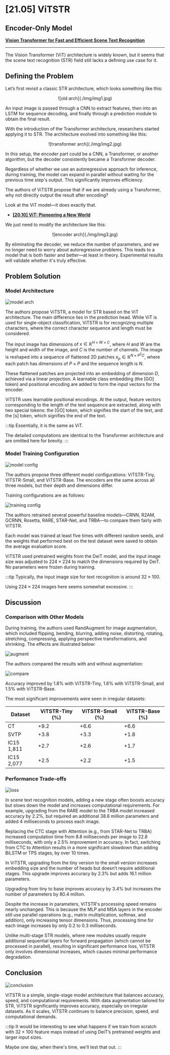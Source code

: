 # [21.05] ViTSTR

## Encoder-Only Model

[**Vision Transformer for Fast and Efficient Scene Text Recognition**](https://arxiv.org/abs/2105.08582)

---

The Vision Transformer (ViT) architecture is widely known, but it seems that the scene text recognition (STR) field still lacks a defining use case for it.

## Defining the Problem

Let’s first revisit a classic STR architecture, which looks something like this:

<div align="center">
<figure style={{"width": "60%"}}>
![old arch](./img/img1.jpg)
</figure>
</div>

An input image is passed through a CNN to extract features, then into an LSTM for sequence decoding, and finally through a prediction module to obtain the final result.

With the introduction of the Transformer architecture, researchers started applying it to STR. The architecture evolved into something like this:

<div align="center">
<figure style={{"width": "60%"}}>
![transformer arch](./img/img2.jpg)
</figure>
</div>

In this setup, the encoder part could be a CNN, a Transformer, or another algorithm, but the decoder consistently became a Transformer decoder.

Regardless of whether we use an autoregressive approach for inference, during training, the model can expand in parallel without waiting for the previous time step's output. This significantly improves efficiency.

The authors of ViTSTR propose that if we are already using a Transformer, why not directly output the result after encoding?

Look at the ViT model—it does exactly that.

- [**[20.10] ViT: Pioneering a New World**](../../vision-transformers/2010-vit/index.md)

We just need to modify the architecture like this:

<div align="center">
<figure style={{"width": "60%"}}>
![encoder arch](./img/img3.jpg)
</figure>
</div>

By eliminating the decoder, we reduce the number of parameters, and we no longer need to worry about autoregressive problems. This leads to a model that is both faster and better—at least in theory. Experimental results will validate whether it's truly effective.

## Problem Solution

### Model Architecture

![model arch](./img/img4.jpg)

The authors propose ViTSTR, a model for STR based on the ViT architecture. The main difference lies in the prediction head. While ViT is used for single-object classification, ViTSTR is for recognizing multiple characters, where the correct character sequence and length must be considered.

The input image has dimensions of $x \in \mathbb{R}^{H \times W \times C}$, where $H$ and $W$ are the height and width of the image, and $C$ is the number of channels. The image is reshaped into a sequence of flattened 2D patches $x_p \in \mathbb{R}^{N \times P^2C}$, where each patch has dimensions of $P \times P$ and the sequence length is $N$.

These flattened patches are projected into an embedding of dimension $D$, achieved via a linear projection. A learnable class embedding (the $\text{[GO]}$ token) and positional encoding are added to form the input vectors for the encoder.

ViTSTR uses learnable positional encodings. At the output, feature vectors corresponding to the length of the text sequence are extracted, along with two special tokens: the $\text{[GO]}$ token, which signifies the start of the text, and the $\text{[s]}$ token, which signifies the end of the text.

:::tip
Essentially, it is the same as ViT.

The detailed computations are identical to the Transformer architecture and are omitted here for brevity.
:::

### Model Training Configuration

![model config](./img/img6.jpg)

The authors propose three different model configurations: ViTSTR-Tiny, ViTSTR-Small, and ViTSTR-Base. The encoders are the same across all three models, but their depth and dimensions differ.

Training configurations are as follows:

![training config](./img/img7.jpg)

The authors retrained several powerful baseline models—CRNN, R2AM, GCRNN, Rosetta, RARE, STAR-Net, and TRBA—to compare them fairly with ViTSTR.

Each model was trained at least five times with different random seeds, and the weights that performed best on the test dataset were saved to obtain the average evaluation score.

ViTSTR used pretrained weights from the DeiT model, and the input image size was adjusted to $224 \times 224$ to match the dimensions required by DeiT. No parameters were frozen during training.

:::tip
Typically, the input image size for text recognition is around $32 \times 100$.

Using $224 \times 224$ images here seems somewhat excessive.
:::

## Discussion

### Comparison with Other Models

During training, the authors used RandAugment for image augmentation, which included flipping, bending, blurring, adding noise, distorting, rotating, stretching, compressing, applying perspective transformations, and shrinking. The effects are illustrated below:

![augment](./img/img10.jpg)

The authors compared the results with and without augmentation:

![compare](./img/img8.jpg)

Accuracy improved by 1.8% with ViTSTR-Tiny, 1.6% with ViTSTR-Small, and 1.5% with ViTSTR-Base.

The most significant improvements were seen in irregular datasets:

| Dataset    | ViTSTR-Tiny (%) | ViTSTR-Small (%) | ViTSTR-Base (%) |
| ---------- | --------------- | ---------------- | --------------- |
| CT         | +9.2            | +6.6             | +6.6            |
| SVTP       | +3.8            | +3.3             | +1.8            |
| IC15 1,811 | +2.7            | +2.6             | +1.7            |
| IC15 2,077 | +2.5            | +2.2             | +1.5            |

### Performance Trade-offs

![loss](./img/img9.jpg)

In scene text recognition models, adding a new stage often boosts accuracy but slows down the model and increases computational requirements. For example, upgrading from the RARE model to the TRBA model increased accuracy by 2.2%, but required an additional 38.8 million parameters and added 4 milliseconds to process each image.

Replacing the CTC stage with Attention (e.g., from STAR-Net to TRBA) increased computation time from 8.8 milliseconds per image to 22.8 milliseconds, with only a 2.5% improvement in accuracy. In fact, switching from CTC to Attention results in a more significant slowdown than adding BiLSTM or TPS stages, by over 10 times.

In ViTSTR, upgrading from the tiny version to the small version increases embedding size and the number of heads but doesn’t require additional stages. This upgrade improves accuracy by 2.3% but adds 16.1 million parameters.

Upgrading from tiny to base improves accuracy by 3.4% but increases the number of parameters by 80.4 million.

Despite the increase in parameters, ViTSTR's processing speed remains nearly unchanged. This is because the MLP and MSA layers in the encoder still use parallel operations (e.g., matrix multiplication, softmax, and addition), only increasing tensor dimensions. Thus, processing time for each image increases by only 0.2 to 0.3 milliseconds.

Unlike multi-stage STR models, where new modules usually require additional sequential layers for forward propagation (which cannot be processed in parallel), resulting in significant performance loss, ViTSTR only involves dimensional increases, which causes minimal performance degradation.

## Conclusion

![conclusion](./img/img11.jpg)

ViTSTR is a simple, single-stage model architecture that balances accuracy, speed, and computational requirements. With data augmentation tailored for STR, ViTSTR significantly improves accuracy, especially on irregular datasets. As it scales, ViTSTR continues to balance precision, speed, and computational demands.

:::tip
It would be interesting to see what happens if we train from scratch with $32 \times 100$ feature maps instead of using DeiT’s pretrained weights and larger input sizes.

Maybe one day, when there's time, we’ll test that out.
:::
